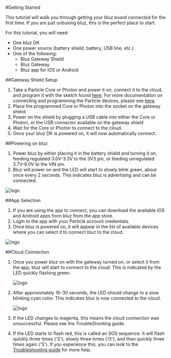 #Getting Started

This tutorial will walk you through getting your bluz board connected for the first time. If you are just unboxing bluz, this is the perfect place to start.

For this tutorial, you will need:

- One bluz DK
- One power source (battery shield, battery, USB line, etc.)
- One of the following:
    - Bluz Gateway Shield
    - Bluz Gateway
    - Bluz app for iOS or Android

##Gateway Shield Setup

1. Take a Particle Core or Photon and power it on, connect it to the cloud, and program it with the sketch found [here](https://github.com/bluzDK/bluz-beta/tree/master/gateway/photon-sketch-0.1.0). For more documentation on connecting and programming the Particle devices, please see [here](https://docs.particle.io/guide/getting-started/start/photon/).
2. Place the programmed Core or Photon into the socket on the gateway shield
3. Power on the shield by plugging a USB cable into either the Core or Photon, or the USB connector available on the gateway shield
4. Wait for the Core or Photon to connect to the cloud.
5. Once your bluz DK is powered on, it will now automatically connect.

##Powering on bluz

1. Power bluz by either placing it in the battery shield and turning it on, feeding regulated 3.0V-3.3V to the 3V3 pin, or feeding unregulated 3.7V-6.0V to the VIN pin.
2. Bluz will power on and the LED will start to slowly blink green, about once every 2 seconds. This indicates bluz is advertising and can be connected.

![logo](/img/bluz_advertising.gif)


##App Selection
1. If you are using the app to connect, you can download the available iOS and Android apps from bluz from the app store.
2. Login to the app with your Particle account credentials.
3. Once bluz is powered on, it will appear in the list of available devices where you can select it to connect bluz to the cloud.

![logo](/img/app_screenshot.png)

##Cloud Connection
1. Once you power bluz on with the gateway turned on, or select it from the app, bluz will start to connect to the cloud. This is indicated by the LED quickly flashing green.

    ![logo](/img/bluz_connecting.gif)


2. After approximately 10-30 seconds, the LED should change to a slow blinking cyan color. This indicates bluz is now connected to the cloud.

    ![logo](/img/bluz_connected.gif)


3. If the LED changes to magenta, this means the cloud connection was unsuccessful. Please see the TroubleShooting guide.
4. If the LED starts to flash red, this is called an SOS sequence. It will flash quickly three times ('S'), slowly three times ('O'), and then quickly three times again ('S'). If you experience this, you can look to the [Troubleshooting guide](../troubleshooting/sos.md) for more help.



